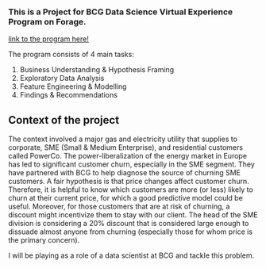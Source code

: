 ### This is a Project for BCG Data Science Virtual Experience Program on Forage.

[link to the program here!](https://www.theforage.com/virtual-internships/Tcz8gTtprzAS4xSoK?ref=dDsCRiLXErJmXtsZq)

The program consists of 4 main tasks:
1. Business Understanding & Hypothesis Framing
2. Exploratory Data Analysis
3. Feature Engineering & Modelling
4. Findings & Recommendations

## Context of the project
The context involved a major gas and electricity utility that supplies to corporate, SME (Small & Medium Enterprise), and residential customers called PowerCo.
The power-liberalization of the energy market in Europe has led to significant customer churn, especially in the SME segment. 
They have partnered with BCG to help diagnose the source of churning SME customers. 
A fair hypothesis is that price changes affect customer churn. Therefore, it is helpful to know which customers are more (or less) likely to churn at their current price, 
for which a good predictive model could be useful. 
Moreover, for those customers that are at risk of churning, a discount might incentivize them to stay with our client. 
The head of the SME division is considering a 20% discount that is considered large enough to dissuade almost anyone from churning (especially those for whom price is the primary concern).

I will be playing as a role of a data scientist at BCG and tackle this problem.
